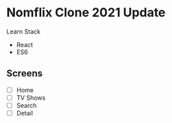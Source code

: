 # Nomflix Clone 2021 Update

Learn Stack
- React
- ES6

## Screens
- [ ] Home
- [ ] TV Shows
- [ ] Search
- [ ] Detail
